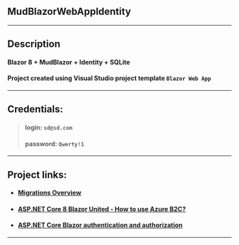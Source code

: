 ## MudBlazorWebAppIdentity
---
## Description
#### Blazor 8 + MudBlazor + Identity + SQLite
#### Project created using Visual  Studio project template `Blazor Web App`
-----
## Credentials:
>#### login:  `sd@sd.com` 
>#### password: `Qwerty!1`
---
## Project links:
- #### [Migrations Overview](https://learn.microsoft.com/en-us/ef/core/managing-schemas/migrations/?tabs=dotnet-core-cli)

- #### [ASP.NET Core 8 Blazor United - How to use Azure B2C?](https://stackoverflow.com/questions/77085474/asp-net-core-8-blazor-united-how-to-use-azure-b2c)

- #### [ASP.NET Core Blazor authentication and authorization](https://learn.microsoft.com/en-us/aspnet/core/blazor/security/?view=aspnetcore-8.0)


---